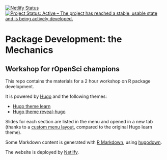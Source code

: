 
<!-- badges: start -->
[![Netlify Status](https://api.netlify.com/api/v1/badges/77071f1e-e3f6-460e-983e-04d1a9ede758/deploy-status)](https://app.netlify.com/sites/rpkgdev-mechanics/deploys)
[![Project Status: Active – The project has reached a stable, usable state and is being actively developed.](https://www.repostatus.org/badges/latest/active.svg)](https://www.repostatus.org/#active)
<!-- badges: end -->

# Package Development: the Mechanics

## Workshop for rOpenSci champions


This repo contains the materials for a 2 hour workshop on R package development. 

It is powered by [Hugo](https://gohugo.io/) and the following themes:

* [Hugo theme learn](https://github.com/matcornic/hugo-theme-learn)
* [Hugo theme reveal-hugo](https://github.com/dzello/reveal-hugo)

Slides for each section are listed in the menu and opened in a new tab (thanks to a [custom menu layout](/blob/master/layouts/partials/menu.html), compared to the original Hugo learn theme).

Some Markdown content is generated with [R Markdown](https://rmarkdown.rstudio.com/), using [hugodown](https://github.com/r-lib/hugodown/).

The website is deployed by [Netlify](https://www.netlify.com/).